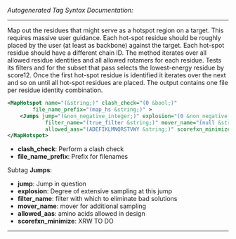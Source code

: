 <!-- THIS IS AN AUTOGENERATED FILE: Don't edit it directly, instead change the schema definition in the code itself. -->

_Autogenerated Tag Syntax Documentation:_

---
Map out the residues that might serve as a hotspot region on a target. This requires massive user guidance. Each hot-spot residue should be roughly placed by the user (at least as backbone) against the target. Each hot-spot residue should have a different chain ID. The method iterates over all allowed residue identities and all allowed rotamers for each residue. Tests its filters and for the subset that pass selects the lowest-energy residue by score12. Once the first hot-spot residue is identified it iterates over the next and so on until all hot-spot residues are placed. The output contains one file per residue identity combination.

```xml
<MapHotspot name="(&string;)" clash_check="(0 &bool;)"
        file_name_prefix="(map_hs &string;)" >
    <Jumps jump="(&non_negative_integer;)" explosion="(0 &non_negative_integer;)"
            filter_name="(true_filter &string;)" mover_name="(null &string;)"
            allowed_aas="(ADEFIKLMNQRSTVWY &string;)" scorefxn_minimize="(&string;)" />
</MapHotspot>
```

-   **clash_check**: Perform a clash check
-   **file_name_prefix**: Prefix for filenames


Subtag **Jumps**:   

-   **jump**: Jump in question
-   **explosion**: Degree of extensive sampling at this jump
-   **filter_name**: filter with which to eliminate bad solutions
-   **mover_name**: mover for additional sampling
-   **allowed_aas**: amino acids allowed in design
-   **scorefxn_minimize**: XRW TO DO

---
